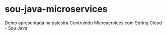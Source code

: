 # sou-java-microservices
Demo apresentada na palestra Contruindo Microservices com Spring Cloud - Sou Java
